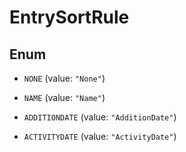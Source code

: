 

# EntrySortRule

## Enum


* `NONE` (value: `"None"`)

* `NAME` (value: `"Name"`)

* `ADDITIONDATE` (value: `"AdditionDate"`)

* `ACTIVITYDATE` (value: `"ActivityDate"`)



